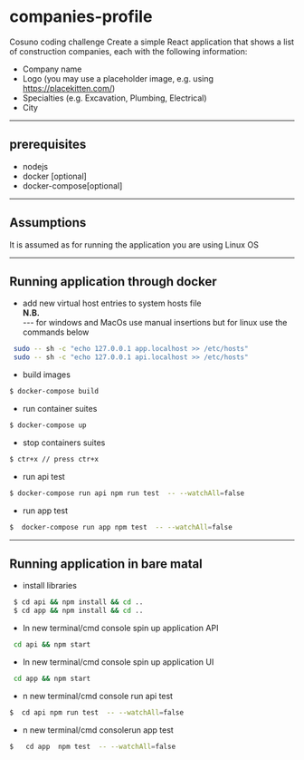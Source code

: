 # companies-profile
Cosuno coding challenge
Create a simple React application that shows a list of construction companies, each with the
following information:
- Company name
- Logo (you may use a placeholder image, e.g. using https://placekitten.com/)
- Specialties (e.g. Excavation, Plumbing, Electrical)
- City
***
## prerequisites
- nodejs
- docker [optional]
- docker-compose[optional]  
***
## Assumptions
It is assumed as for running the application you are using Linux OS
***
## Running application through docker
- add new virtual host entries to system hosts file  
 **N.B.**   
  --- for windows and MacOs use manual insertions but for linux use the commands below
```bash
 sudo -- sh -c "echo 127.0.0.1 app.localhost >> /etc/hosts" 
 sudo -- sh -c "echo 127.0.0.1 api.localhost >> /etc/hosts"
```
- build images
```bash
$ docker-compose build
```  
- run container suites  
```bash
$ docker-compose up
```  
- stop containers suites
```bash
$ ctr+x // press ctr+x
```  
- run api test
```bash
$ docker-compose run api npm run test  -- --watchAll=false
```
- run app test
```bash
$  docker-compose run app npm test  -- --watchAll=false
```
***
## Running application in bare matal
- install libraries
```bash
 $ cd api && npm install && cd ..
 $ cd app && npm install && cd ..
```
- In new terminal/cmd console spin up application API
```bash
 cd api && npm start
```
- In new terminal/cmd console spin up application UI
```bash
 cd app && npm start
```
- n new terminal/cmd console run api test
```bash
$  cd api npm run test  -- --watchAll=false
```
- n new terminal/cmd consolerun app test
```bash
$   cd app  npm test  -- --watchAll=false
```
